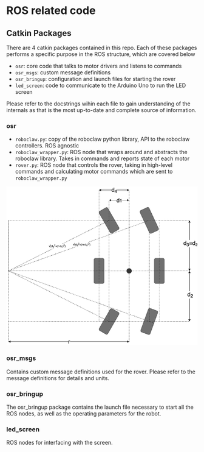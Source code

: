# ROS related code

## Catkin Packages

There are 4 catkin packages contained in this repo. Each of these packages performs a specific purpose in the ROS 
structure, which are covered below

  * `osr`: core code that talks to motor drivers and listens to commands 
  * `osr_msgs`: custom message definitions
  * `osr_bringup`: configuration and launch files for starting the rover
  * `led_screen`: code to communicate to the Arduino Uno to run the LED screen

Please refer to the docstrings wihin each file to gain understanding of the internals as that is the most
up-to-date and complete source of information.

### osr

  * `roboclaw.py`: copy of the roboclaw python library, API to the roboclaw controllers. ROS agnostic
  * `roboclaw_wrapper.py`: ROS node that wraps around and abstracts the roboclaw library. Takes in commands and reports 
  state of each motor
  * `rover.py`: ROS node that controls the rover, taking in high-level commands and calculating motor commands which are
  sent to `roboclaw_wrapper.py`

![drive motor velocity calculation diagram](osr/dimensions_wheels_illustration.png)

### osr_msgs
Contains custom message definitions used for the rover. Please refer to the message definitions for details
and units.

### osr_bringup 

The osr_bringup package contains the launch file necessary to start all the ROS nodes, 
as well as the operating parameters for the robot.

### led_screen

ROS nodes for interfacing with the screen.
